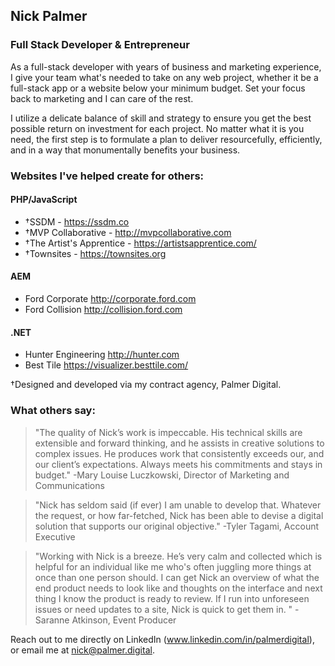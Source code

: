 ## Nick Palmer
### Full Stack Developer & Entrepreneur

As a full-stack developer with years of business and marketing experience, I give your team what's needed to take on any web project, whether it be a full-stack app or a website below your minimum budget. Set your focus back to marketing and I can care of the rest.

I utilize a delicate balance of skill and strategy to ensure you get the best possible return on investment for each project. No matter what it is you need, the first step is to formulate a plan to deliver resourcefully, efficiently, and in a way that monumentally benefits your business.

### Websites I've helped create for others:

#### PHP/JavaScript
- †SSDM - https://ssdm.co
- †MVP Collaborative - http://mvpcollaborative.com
- †The Artist's Apprentice - https://artistsapprentice.com/
- †Townsites - https://townsites.org
#### AEM
- Ford Corporate http://corporate.ford.com
- Ford Collision http://collision.ford.com
#### .NET
- Hunter Engineering http://hunter.com
- Best Tile https://visualizer.besttile.com/

†Designed and developed via my contract agency, Palmer Digital.

### What others say:

> "The quality of Nick’s work is impeccable. His technical skills are extensible and forward thinking, and he assists in creative solutions to complex issues. He produces work that consistently exceeds our, and our client’s expectations. Always meets his commitments and stays in budget." -Mary Louise Luczkowski, Director of Marketing and Communications

> "Nick has seldom said (if ever) I am unable to develop that. Whatever the request, or how far-fetched, Nick has been able to devise a digital solution that supports our original objective." -Tyler Tagami, Account Executive

> "Working with Nick is a breeze. He’s very calm and collected which is helpful for an individual like me who's often juggling more things at once than one person should. I can get Nick an overview of what the end product needs to look like and thoughts on the interface and next thing I know the product is ready to review. If I run into unforeseen issues or need updates to a site, Nick is quick to get them in. " -Saranne Atkinson, Event Producer

Reach out to me directly on LinkedIn (www.linkedin.com/in/palmerdigital), or email me at nick@palmer.digital.
